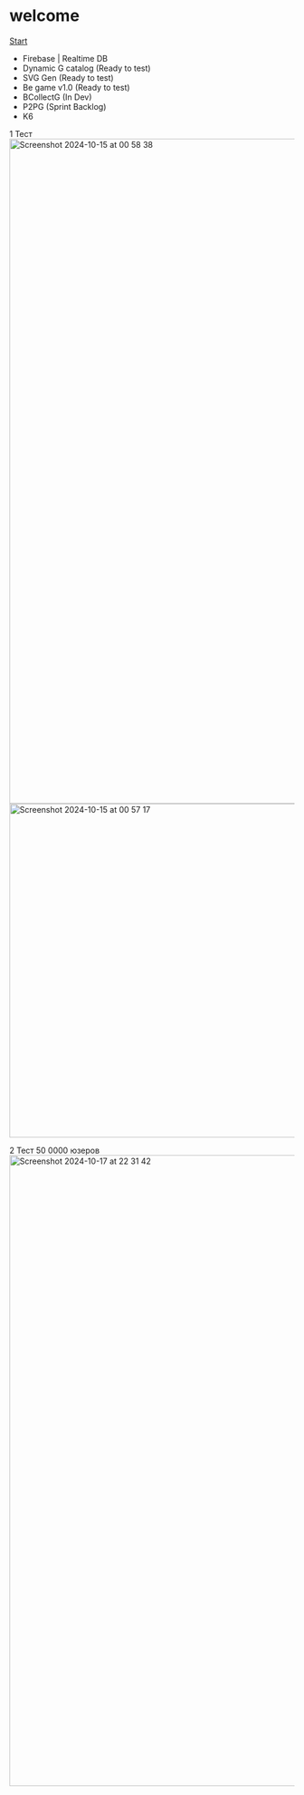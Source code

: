 # welcome

[Start](https://max-poloni.github.io/welcome/home.html)


- Firebase | Realtime DB
- Dynamic G catalog (Ready to test)
- SVG Gen (Ready to test)
- Be game v1.0 (Ready to test)
- BCollectG (In Dev)
- P2PG (Sprint Backlog)
- K6

1 Тест
<img width="1173" alt="Screenshot 2024-10-15 at 00 58 38" src="https://github.com/user-attachments/assets/380b03fd-afe9-4ebe-967a-7843fc13257f">
<img width="589" alt="Screenshot 2024-10-15 at 00 57 17" src="https://github.com/user-attachments/assets/551747a8-a6c9-41b5-bab7-650950d8d0b2"> 

2 Тест
50 0000 юзеров
<img width="1113" alt="Screenshot 2024-10-17 at 22 31 42" src="https://github.com/user-attachments/assets/c96c63df-38ed-4b46-b907-21e76e2a92fd">

